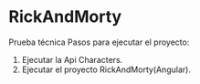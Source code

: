 # RickAndMorty
Prueba técnica
Pasos para ejecutar el proyecto:

1. Ejecutar la Api Characters.
2. Ejecutar el proyecto RickAndMorty(Angular).
